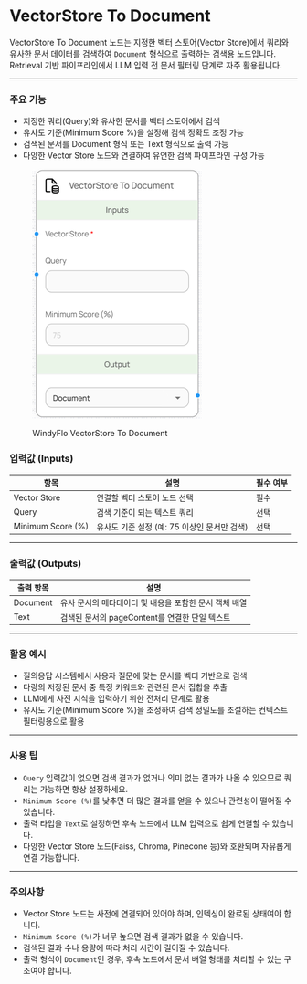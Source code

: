 # VectorStore To Document

VectorStore To Document 노드는 지정한 벡터 스토어(Vector Store)에서 쿼리와 유사한 문서 데이터를 검색하여 `Document` 형식으로 출력하는 검색용 노드입니다. Retrieval 기반 파이프라인에서 LLM 입력 전 문서 필터링 단계로 자주 활용됩니다.

***

### 주요 기능

* 지정한 쿼리(Query)와 유사한 문서를 벡터 스토어에서 검색
* 유사도 기준(Minimum Score %)을 설정해 검색 정확도 조정 가능
* 검색된 문서를 Document 형식 또는 Text 형식으로 출력 가능
* 다양한 Vector Store 노드와 연결하여 유연한 검색 파이프라인 구성 가능

<figure><img src="../../../.gitbook/assets/image (84).png" alt=""><figcaption><p>WindyFlo VectorStore To Document</p></figcaption></figure>

### 입력값 (Inputs)

| 항목                | 설명                           | 필수 여부 |
| ----------------- | ---------------------------- | ----- |
| Vector Store      | 연결할 벡터 스토어 노드 선택             | 필수    |
| Query             | 검색 기준이 되는 텍스트 쿼리             | 선택    |
| Minimum Score (%) | 유사도 기준 설정 (예: 75 이상인 문서만 검색) | 선택    |

***

### 출력값 (Outputs)

| 출력 항목    | 설명                              |
| -------- | ------------------------------- |
| Document | 유사 문서의 메타데이터 및 내용을 포함한 문서 객체 배열 |
| Text     | 검색된 문서의 pageContent를 연결한 단일 텍스트 |

***

### 활용 예시

* 질의응답 시스템에서 사용자 질문에 맞는 문서를 벡터 기반으로 검색
* 다량의 저장된 문서 중 특정 키워드와 관련된 문서 집합을 추출
* LLM에게 사전 지식을 입력하기 위한 전처리 단계로 활용
* 유사도 기준(Minimum Score %)을 조정하여 검색 정밀도를 조절하는 컨텍스트 필터링용으로 활용

***

### 사용 팁

* `Query` 입력값이 없으면 검색 결과가 없거나 의미 없는 결과가 나올 수 있으므로 쿼리는 가능하면 항상 설정하세요.
* `Minimum Score (%)`를 낮추면 더 많은 결과를 얻을 수 있으나 관련성이 떨어질 수 있습니다.
* 출력 타입을 `Text`로 설정하면 후속 노드에서 LLM 입력으로 쉽게 연결할 수 있습니다.
* 다양한 Vector Store 노드(Faiss, Chroma, Pinecone 등)와 호환되며 자유롭게 연결 가능합니다.

***

### 주의사항

* Vector Store 노드는 사전에 연결되어 있어야 하며, 인덱싱이 완료된 상태여야 합니다.
* `Minimum Score (%)`가 너무 높으면 검색 결과가 없을 수 있습니다.
* 검색된 결과 수나 용량에 따라 처리 시간이 길어질 수 있습니다.
* 출력 형식이 `Document`인 경우, 후속 노드에서 문서 배열 형태를 처리할 수 있는 구조여야 합니다.
